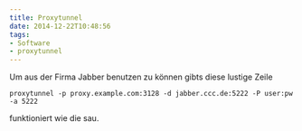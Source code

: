 ```yaml
---
title: Proxytunnel
date: 2014-12-22T10:48:56
tags: 
- Software
- proxytunnel
---
```


Um aus der Firma Jabber benutzen zu können gibts diese lustige Zeile

    proxytunnel -p proxy.example.com:3128 -d jabber.ccc.de:5222 -P user:pw -a 5222

funktioniert wie die sau.